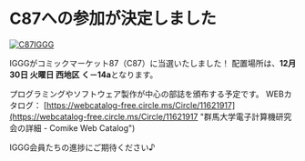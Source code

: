 # C87への参加が決定しました

[![C87IGGG](//www.iggg.org/wp-content/uploads/2014/11/d598e465-9783-4520-8f51-4d42579ec055.png)](//www.iggg.org/wp-content/uploads/2014/11/d598e465-9783-4520-8f51-4d42579ec055.png)

IGGGがコミックマーケット87（C87）に当選いたしました！
配置場所は、**12月30日 火曜日 西地区 く－14a**となります。

プログラミングやソフトウェア製作が中心の部誌を頒布する予定です。
WEBカタログ：
[https://webcatalog-free.circle.ms/Circle/11621917](https://webcatalog-free.circle.ms/Circle/11621917 "群馬大学電子計算機研究会の詳細 - Comike Web Catalog")

IGGG会員たちの進捗にご期待ください♪